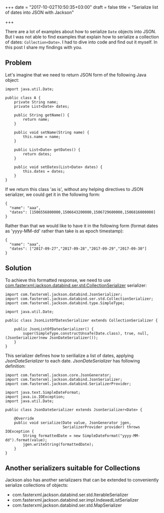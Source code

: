 +++
date = "2017-10-02T10:50:35+03:00"
draft = false
title = "Serialize list of dates into JSON with Jackson"

+++

There are a lot of examples about how to serialize `Date` objects into JSON. 
But I was not able to find examples that explain how to serialize a collection of dates: `Collection<Date>`. 
I had to dive into code and find out it myself. In this post I share my findings with you. 

<!--more-->

## Problem

Let's imagine that we need to return JSON form of the following Java object: 

```
import java.util.Date;

public class A {
    private String name;
    private List<Date> dates;

    public String getName() {
        return name;
    }

    public void setName(String name) {
        this.name = name;
    }

    public List<Date> getDates() {
        return dates;
    }

    public void setDates(List<Date> dates) {
        this.dates = dates;
    }
}
```

If we return this class 'as is', without any helping directives to JSON serializer, we could get it in the following form:

```
{
  "name": "aaa",
  "dates": [1506556800000,1506643200000,1506729600000,1506816000000]
}
```

Rather than that we would like to have it in the following form (format dates as 'yyyy-MM-dd' rather than take is as epoch timestamp):

```
{
  "name": "aaa",
  "dates": ["2017-09-27","2017-09-28","2017-09-29","2017-09-30"]
}
```

## Solution

To achieve this formatted response, we need to use 
[com.fasterxml.jackson.databind.ser.std.CollectionSerializer](https://github.com/FasterXML/jackson-databind/blob/master/src/main/java/com/fasterxml/jackson/databind/ser/std/CollectionSerializer.java) serializer:

```
import com.fasterxml.jackson.databind.JsonSerializer;
import com.fasterxml.jackson.databind.ser.std.CollectionSerializer;
import com.fasterxml.jackson.databind.type.SimpleType;

import java.util.Date;

public class JsonListOfDatesSerializer extends CollectionSerializer {

    public JsonListOfDatesSerializer() {
        super(SimpleType.constructUnsafe(Date.class), true, null, (JsonSerializer)new JsonDateSerializer());
    }
}
```

This serializer defines how to serilialize a list of dates, applying *JsonDateSerializer* to each date. 
*JsonDateSerializer* has following definition: 

```
import com.fasterxml.jackson.core.JsonGenerator;
import com.fasterxml.jackson.databind.JsonSerializer;
import com.fasterxml.jackson.databind.SerializerProvider;

import java.text.SimpleDateFormat;
import java.io.IOException;
import java.util.Date;

public class JsonDateSerializer extends JsonSerializer<Date> {

    @Override
    public void serialize(Date value, JsonGenerator jgen,
                          SerializerProvider provider) throws IOException {
        String formattedDate = new SimpleDateFormat("yyyy-MM-dd").format(value);
        jgen.writeString(formattedDate);
    }
}
```

## Another serializers suitable for Collections 

Jackson also has another serializaers that can be extended to conveniently serialize collections of objects:

* com.fasterxml.jackson.databind.ser.std.IterableSerializer
* com.fasterxml.jackson.databind.ser.impl.IndexedListSerializer
* com.fasterxml.jackson.databind.ser.std.MapSerializer

